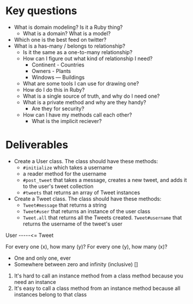 # Key questions
* What is domain modeling? Is it a Ruby thing?
  * What is a domain? What is a model?
* Which one is the best feed on twitter?
* What is a has-many / belongs to relationship? 
  * Is it the same as a one-to-many relationship?
  * How can I figure out what kind of relationship I need?
    * Continent - Countries
    * Owners - Plants
    * Windows — Buildings
  * What are some tools I can use for drawing one?
  * How do I do this in Ruby?
  * What is a single source of truth, and why do I need one?
  * What is a private method and why are they handy?
    * Are they for security?
  * How can I have my methods call each other? 
    * What is the implicit reciever? 

# Deliverables
* Create a User class. The class should have these methods:
  * `#initialize` which takes a username
  * a reader method for the username
  * `#post_tweet` that takes a message, creates a new tweet, and adds it to the user's tweet collection
  * `#tweets` that returns an array of Tweet instances
* Create a Tweet class. The class should have these methods:
  * `Tweet#message` that returns a string
  * `Tweet#user` that returns an instance of the user class
  * `Tweet.all` that returns all the Tweets created.
   `Tweet#username` that returns the username of the tweet's user


User -----<= Tweet

For every one (x), how many (y)?
For every one (y), how many (x)?

- One and only one, ever 
- Somewhere between zero and infinity (inclusive) []

1. It's hard to call an instance method from a class method because you need an instance
2. It's easy to call a class method from an instance method because all instances belong to that class





